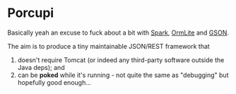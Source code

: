 Porcupi
=======

Basically yeah an excuse to fuck about a bit with [Spark](http://sparkjava.com), [OrmLite](http://ormlite.com/)
and [GSON](https://code.google.com/p/google-gson/).

The aim is to produce a tiny maintainable JSON/REST framework that

1. doesn't require Tomcat (or indeed any third-party software outside the Java deps); and
2. can be **poked** while it's running - not quite the same as "debugging" but hopefully good enough...

